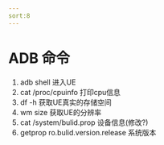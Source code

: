 ```yaml
---
sort:8
---
```

#  ADB 命令

1. adb shell 					进入UE
2. cat /proc/cpuinfo 	    打印cpu信息
3. df -h							获取UE真实的存储空间
4. wm size 					 获取UE的分辨率
5. cat /system/bulid.prop 设备信息(修改?)
6. getprop ro.bulid.version.release   系统版本

